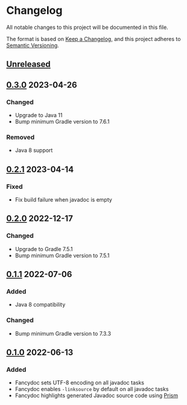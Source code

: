 # Changelog

All notable changes to this project will be documented in this file.

The format is based on [Keep a Changelog](https://keepachangelog.com/en/1.0.0/),
and this project adheres to [Semantic Versioning](https://semver.org/spec/v2.0.0.html).

## [Unreleased]

## [0.3.0] 2023-04-26

### Changed

- Upgrade to Java 11
- Bump minimum Gradle version to 7.6.1

### Removed

- Java 8 support

## [0.2.1] 2023-04-14

### Fixed

- Fix build failure when javadoc is empty

## [0.2.0] 2022-12-17

### Changed

- Upgrade to Gradle 7.5.1
- Bump minimum Gradle version to 7.5.1

## [0.1.1] 2022-07-06

### Added

- Java 8 compatibility

### Changed

- Bump minimum Gradle version to 7.3.3

## [0.1.0] 2022-06-13

### Added

- Fancydoc sets UTF-8 encoding on all javadoc tasks
- Fancydoc enables `-linksource` by default on all javadoc tasks
- Fancydoc highlights generated Javadoc source code using [Prism](https://prismjs.com)

[Unreleased]: https://github.com/LajosCseppento/fancydoc/compare/v0.3.0...HEAD

[0.3.0]: https://github.com/LajosCseppento/fancydoc/releases/tag/v0.3.0

[0.2.1]: https://github.com/LajosCseppento/fancydoc/releases/tag/v0.2.1

[0.2.0]: https://github.com/LajosCseppento/fancydoc/releases/tag/v0.2.0

[0.1.1]: https://github.com/LajosCseppento/fancydoc/releases/tag/v0.1.1

[0.1.0]: https://github.com/LajosCseppento/fancydoc/releases/tag/v0.1.0
